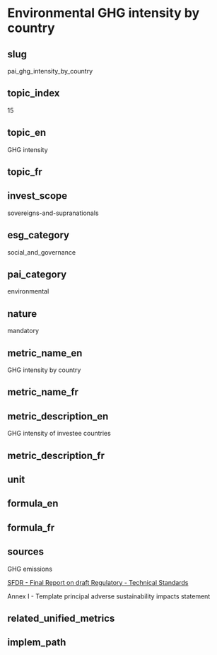 # Environmental GHG intensity by country


## slug

pai_ghg_intensity_by_country

## topic_index

15

## topic_en

GHG intensity

## topic_fr



## invest_scope

sovereigns-and-supranationals

## esg_category

social_and_governance

## pai_category

environmental

## nature

mandatory

## metric_name_en

GHG intensity by country

## metric_name_fr



## metric_description_en

GHG intensity of investee countries

## metric_description_fr



## unit



## formula_en



## formula_fr



## sources


GHG emissions  

[SFDR - Final Report on draft Regulatory - Technical Standards](https://www.eiopa.europa.eu/sites/default/files/publications/reports/jc-2021-03-joint-esas-final-report-on-rts-under-sfdr.pdf)  

Annex I - Template principal adverse sustainability impacts statement
 

## related_unified_metrics



## implem_path


            